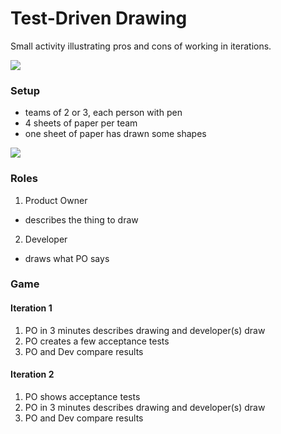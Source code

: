 # Test-Driven Drawing

Small activity illustrating pros and cons of working in iterations.

![](http://3.bp.blogspot.com/_nzj0JxErQqA/SRE2d1wQ-OI/AAAAAAAAALw/62B-OAbhJ4Q/s400/ScrumPennyBatchGame.png)

### Setup

- teams of 2 or 3, each person with pen
- 4 sheets of paper per team
- one sheet of paper has drawn some shapes

![](http://tastycupcakes.org/wp-content/uploads/2012/11/Screen-Shot-2012-11-07-at-22.01.41-214x300.png)

### Roles

1. Product Owner
 - describes the thing to draw
2. Developer
 - draws what PO says
 
### Game

#### Iteration 1

1. PO in 3 minutes describes drawing and developer(s) draw
2. PO creates a few acceptance tests
3. PO and Dev compare results

#### Iteration 2

1. PO shows acceptance tests
2. PO in 3 minutes describes drawing and developer(s) draw
3. PO and Dev compare results
